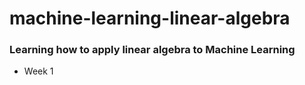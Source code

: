 # machine-learning-linear-algebra

### Learning how to apply linear algebra to Machine Learning
- Week 1

